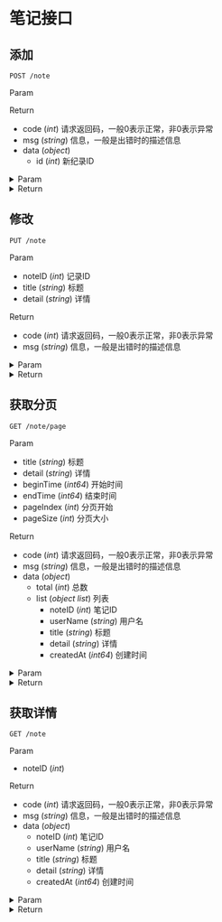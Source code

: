 # 笔记接口

## 添加

`POST /note`

Param


Return

* code (*int*) 请求返回码，一般0表示正常，非0表示异常
* msg (*string*) 信息，一般是出错时的描述信息
* data (*object*) 
    * id (*int*) 新纪录ID

<details>
<summary>Param</summary>

```json
{}
```

</details>

<details>
<summary>Return</summary>

```json
{
    "code": 0,
    "msg": "",
    "data": {
        "id": 17
    },
    "requestID": "cb421c22-83f8-490f-817f-807756acaaea"
}
```

</details>

## 修改

`PUT /note`

Param

* noteID (*int*) 记录ID
* title (*string*) 标题
* detail (*string*) 详情

Return

* code (*int*) 请求返回码，一般0表示正常，非0表示异常
* msg (*string*) 信息，一般是出错时的描述信息

<details>
<summary>Param</summary>

```json
{
    "noteID": 17,
    "title": "mod title",
    "detail": "mod detail"
}
```

</details>

<details>
<summary>Return</summary>

```json
{
    "code": 0,
    "msg": "",
    "data": null,
    "requestID": "aa45e0f0-71cc-4415-97b5-fcc62823e7a0"
}
```

</details>

## 获取分页

`GET /note/page`

Param

* title (*string*) 标题
* detail (*string*) 详情
* beginTime (*int64*) 开始时间
* endTime (*int64*) 结束时间
* pageIndex (*int*) 分页开始
* pageSize (*int*) 分页大小

Return

* code (*int*) 请求返回码，一般0表示正常，非0表示异常
* msg (*string*) 信息，一般是出错时的描述信息
* data (*object*) 
    * total (*int*) 总数
    * list (*object list*) 列表
        * noteID (*int*) 笔记ID
        * userName (*string*) 用户名
        * title (*string*) 标题
        * detail (*string*) 详情
        * createdAt (*int64*) 创建时间

<details>
<summary>Param</summary>

```json
beginTime=0&detail=&endTime=0&pageIndex=0&pageSize=10&title=
```

</details>

<details>
<summary>Return</summary>

```json
{
    "code": 0,
    "msg": "",
    "data": {
        "total": 17,
        "list": [
            {
                "noteID": 17,
                "userName": "0",
                "title": "mod title",
                "detail": "mod detail",
                "createdAt": 1598363979
            },
            {
                "noteID": 16,
                "userName": "0",
                "title": "mod title",
                "detail": "mod detail",
                "createdAt": 1597493300
            },
            {
                "noteID": 15,
                "userName": "0",
                "title": "",
                "detail": "",
                "createdAt": 1597493299
            },
            {
                "noteID": 14,
                "userName": "0",
                "title": "",
                "detail": "testDetail",
                "createdAt": 1597493299
            },
            {
                "noteID": 13,
                "userName": "0",
                "title": "mod title",
                "detail": "mod detail",
                "createdAt": 1597490651
            },
            {
                "noteID": 12,
                "userName": "0",
                "title": "",
                "detail": "",
                "createdAt": 1597490650
            },
            {
                "noteID": 11,
                "userName": "0",
                "title": "",
                "detail": "testDetail",
                "createdAt": 1597490650
            },
            {
                "noteID": 10,
                "userName": "0",
                "title": "mod title",
                "detail": "mod detail",
                "createdAt": 1597488159
            },
            {
                "noteID": 9,
                "userName": "0",
                "title": "",
                "detail": "",
                "createdAt": 1597481727
            },
            {
                "noteID": 8,
                "userName": "0",
                "title": "",
                "detail": "testDetail",
                "createdAt": 1597481727
            }
        ]
    },
    "requestID": "4d705a01-5d05-4629-b94c-a329fa8b91b2"
}
```

</details>

## 获取详情

`GET /note`

Param

* noteID (*int*) 

Return

* code (*int*) 请求返回码，一般0表示正常，非0表示异常
* msg (*string*) 信息，一般是出错时的描述信息
* data (*object*) 
    * noteID (*int*) 笔记ID
    * userName (*string*) 用户名
    * title (*string*) 标题
    * detail (*string*) 详情
    * createdAt (*int64*) 创建时间

<details>
<summary>Param</summary>

```json
noteID=17
```

</details>

<details>
<summary>Return</summary>

```json
{
    "code": 0,
    "msg": "",
    "data": {
        "noteID": 17,
        "userName": "1",
        "title": "mod title",
        "detail": "mod detail",
        "createdAt": 1598363979
    },
    "requestID": "d98b3954-eea9-46fd-a6f0-d1e5a23cf3d3"
}
```

</details>

